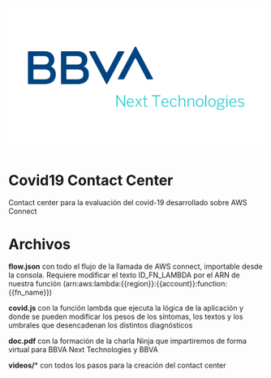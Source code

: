 ![BBVA Next Technologies](assets/logo.png)

# Covid19 Contact Center

Contact center para la evaluación del covid-19 desarrollado sobre AWS Connect


# Archivos

**flow.json** con todo el flujo de la llamada de AWS connect, importable desde la consola. Requiere modificar el texto ID_FN_LAMBDA por el ARN de nuestra función (arn:aws:lambda:{{region}}:{{account}}:function:{{fn_name}})

**covid.js** con la función lambda que ejecuta la lógica de la aplicación y donde se pueden modificar los pesos de los síntomas, los textos y los umbrales que desencadenan los distintos diagnósticos

**doc.pdf** con la formación de la charla Ninja que impartiremos de forma virtual para BBVA Next Technologies y BBVA

**videos/*** con todos los pasos para la creación del contact center

